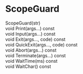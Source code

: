 # ScopeGuard
ScopeGuard(str)\
void Print(args...) const\
void Input(args...) const\
void Exit(args..., code) const\
void QuickExit(args..., code) const\
void Abort(args...) const\
void Terminate(args...) const\
void WaitTime(ms) const\
void WaitChar() const
